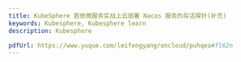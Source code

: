```yaml
---
title: KubeSphere 若依微服务实战上云部署 Nacos 服务的存活探针(补充)
keywords: Kubesphere, Kubesphere learn
description: Kubesphere

pdfUrl: https://www.yuque.com/leifengyang/oncloud/puhqea#fl62n
---
```

